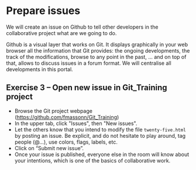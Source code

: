 # Prepare issues

We will create an issue on Github to tell other developers in the collaborative project what are we going to do.

Github is a visual layer that works on Git. It displays graphically in your web browser all the information that Git provides: the ongoing developments, the track of the modifications, browse to any point in the past, ... and on top of that, allows to discuss issues in a forum format. We will centralise all developments in this portal. 

## Exercise 3 – Open new issue in Git_Training project

* Browse the Git project webpage (https://github.com/fmassonn/Git_Training)
* In the upper tab, click "Issues", then "New issues".
*  Let the others know that you intend to modify the file `twenty-five.html` by posting an issue. Be explicit, and do not hesitate to play around, tag people (@...), use colors, flags, labels, etc.
* Click on “Submit new issue”.
* Once your issue is published, everyone else in the room will know about your intentions, which is one of the basics of collaborative work.
